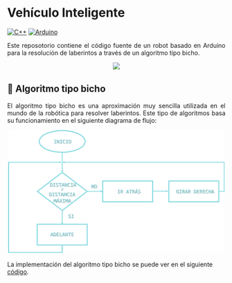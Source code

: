 # Vehículo Inteligente

[![C++](https://img.shields.io/badge/c++-3a3a3a?style=for-the-badge&logo=cplusplus&logoColor=blue)](https://github.com/susisip/vehiculo_inteligente)
[![Arduino](https://img.shields.io/badge/Arduino-3a3a3a?style=for-the-badge&logo=Arduino&logoColor=cyan)](https://github.com/susisip/vehiculo_inteligente)

<p align = "justify">
Este reposotorio contiene el código fuente de un robot basado en Arduino para la resolución de laberintos a través de un algoritmo tipo bicho.
</p>

<p align = "center">
  <img src="./resources/vehiculo_inteligente.PNG" width = 300>
</p>

## 🐛 Algoritmo tipo bicho 

<p align = "justify">
  El algoritmo tipo bicho es una aproximación muy sencilla utilizada en el mundo de la robótica para resolver laberintos. Este tipo de algoritmos basa su funcionamiento en el siguiente diagrama de flujo:
</p>

<p align = "center">
  <img src="./resources/diagrama_flujo.png" width = 500>
</p>

La implementación del algoritmo tipo bicho se puede ver en el siguiente <a href="https://github.com/susisip/vehiculo_inteligente/blob/main/src/vehiculo_inteligente.ino"> código</a>.
